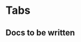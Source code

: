 # Tabs

## Docs to be written

<ComponentReference :data="data"></ComponentReference>

<script setup lang="ts">
import {data} from '../../data/components/tabs.data'
import ComponentReference from '../../components/ComponentReference.vue'
</script>
